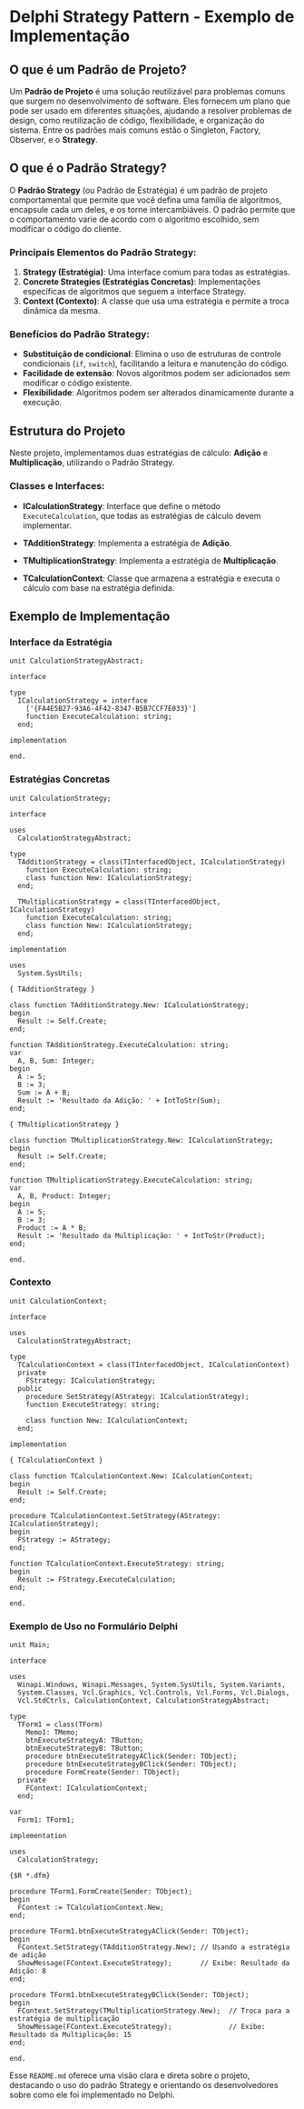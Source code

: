 # Delphi Strategy Pattern - Exemplo de Implementação

## O que é um Padrão de Projeto?

Um **Padrão de Projeto** é uma solução reutilizável para problemas comuns que surgem no desenvolvimento de software. Eles fornecem um plano que pode ser usado em diferentes situações, ajudando a resolver problemas de design, como reutilização de código, flexibilidade, e organização do sistema. Entre os padrões mais comuns estão o Singleton, Factory, Observer, e o **Strategy**.

## O que é o Padrão Strategy?

O **Padrão Strategy** (ou Padrão de Estratégia) é um padrão de projeto comportamental que permite que você defina uma família de algoritmos, encapsule cada um deles, e os torne intercambiáveis. O padrão permite que o comportamento varie de acordo com o algoritmo escolhido, sem modificar o código do cliente.

### Principais Elementos do Padrão Strategy:
1. **Strategy (Estratégia)**: Uma interface comum para todas as estratégias.
2. **Concrete Strategies (Estratégias Concretas)**: Implementações específicas de algoritmos que seguem a interface Strategy.
3. **Context (Contexto)**: A classe que usa uma estratégia e permite a troca dinâmica da mesma.

### Benefícios do Padrão Strategy:
- **Substituição de condicional**: Elimina o uso de estruturas de controle condicionais (`if`, `switch`), facilitando a leitura e manutenção do código.
- **Facilidade de extensão**: Novos algoritmos podem ser adicionados sem modificar o código existente.
- **Flexibilidade**: Algoritmos podem ser alterados dinamicamente durante a execução.

## Estrutura do Projeto

Neste projeto, implementamos duas estratégias de cálculo: **Adição** e **Multiplicação**, utilizando o Padrão Strategy.

### Classes e Interfaces:

- **ICalculationStrategy**: Interface que define o método `ExecuteCalculation`, que todas as estratégias de cálculo devem implementar.

- **TAdditionStrategy**: Implementa a estratégia de **Adição**.

- **TMultiplicationStrategy**: Implementa a estratégia de **Multiplicação**.

- **TCalculationContext**: Classe que armazena a estratégia e executa o cálculo com base na estratégia definida.

## Exemplo de Implementação

### Interface da Estratégia

```delphi
unit CalculationStrategyAbstract;

interface

type
  ICalculationStrategy = interface
    ['{FA4E5B27-93A6-4F42-8347-B5B7CCF7E033}']
    function ExecuteCalculation: string;
  end;

implementation

end.
```
### Estratégias Concretas
```delphi
unit CalculationStrategy;

interface

uses
  CalculationStrategyAbstract;

type
  TAdditionStrategy = class(TInterfacedObject, ICalculationStrategy)
    function ExecuteCalculation: string;
    class function New: ICalculationStrategy;
  end;

  TMultiplicationStrategy = class(TInterfacedObject, ICalculationStrategy)
    function ExecuteCalculation: string;
    class function New: ICalculationStrategy;
  end;

implementation

uses
  System.SysUtils;

{ TAdditionStrategy }

class function TAdditionStrategy.New: ICalculationStrategy;
begin
  Result := Self.Create;
end;

function TAdditionStrategy.ExecuteCalculation: string;
var
  A, B, Sum: Integer;
begin
  A := 5;
  B := 3;
  Sum := A + B;
  Result := 'Resultado da Adição: ' + IntToStr(Sum);
end;

{ TMultiplicationStrategy }

class function TMultiplicationStrategy.New: ICalculationStrategy;
begin
  Result := Self.Create;
end;

function TMultiplicationStrategy.ExecuteCalculation: string;
var
  A, B, Product: Integer;
begin
  A := 5;
  B := 3;
  Product := A * B;
  Result := 'Resultado da Multiplicação: ' + IntToStr(Product);
end;

end.

```
### Contexto
```delphi
unit CalculationContext;

interface

uses
  CalculationStrategyAbstract;

type
  TCalculationContext = class(TInterfacedObject, ICalculationContext)
  private
    FStrategy: ICalculationStrategy;
  public
    procedure SetStrategy(AStrategy: ICalculationStrategy);
    function ExecuteStrategy: string;

    class function New: ICalculationContext;
  end;

implementation

{ TCalculationContext }

class function TCalculationContext.New: ICalculationContext;
begin
  Result := Self.Create;
end;

procedure TCalculationContext.SetStrategy(AStrategy: ICalculationStrategy);
begin
  FStrategy := AStrategy;
end;

function TCalculationContext.ExecuteStrategy: string;
begin
  Result := FStrategy.ExecuteCalculation;
end;

end.
```
### Exemplo de Uso no Formulário Delphi
```delphi
unit Main;

interface

uses
  Winapi.Windows, Winapi.Messages, System.SysUtils, System.Variants,
  System.Classes, Vcl.Graphics, Vcl.Controls, Vcl.Forms, Vcl.Dialogs,
  Vcl.StdCtrls, CalculationContext, CalculationStrategyAbstract;

type
  TForm1 = class(TForm)
    Memo1: TMemo;
    btnExecuteStrategyA: TButton;
    btnExecuteStrategyB: TButton;
    procedure btnExecuteStrategyAClick(Sender: TObject);
    procedure btnExecuteStrategyBClick(Sender: TObject);
    procedure FormCreate(Sender: TObject);
  private
    FContext: ICalculationContext;
  end;

var
  Form1: TForm1;

implementation

uses
  CalculationStrategy;

{$R *.dfm}

procedure TForm1.FormCreate(Sender: TObject);
begin
  FContext := TCalculationContext.New;
end;

procedure TForm1.btnExecuteStrategyAClick(Sender: TObject);
begin
  FContext.SetStrategy(TAdditionStrategy.New); // Usando a estratégia de adição
  ShowMessage(FContext.ExecuteStrategy);       // Exibe: Resultado da Adição: 8
end;

procedure TForm1.btnExecuteStrategyBClick(Sender: TObject);
begin
  FContext.SetStrategy(TMultiplicationStrategy.New);  // Troca para a estratégia de multiplicação
  ShowMessage(FContext.ExecuteStrategy);              // Exibe: Resultado da Multiplicação: 15
end;

end.
```
Esse `README.md` oferece uma visão clara e direta sobre o projeto, destacando o uso do padrão Strategy e orientando os desenvolvedores sobre como ele foi implementado no Delphi.


